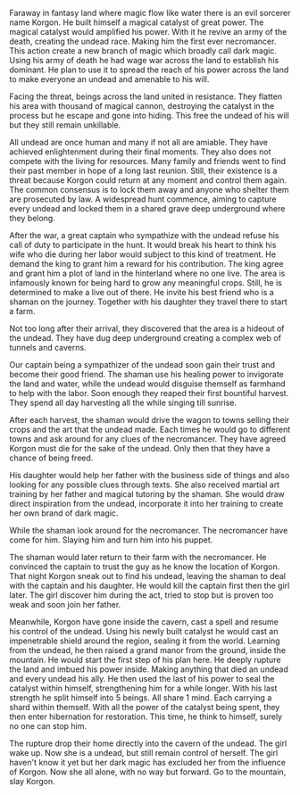 
Faraway in fantasy land where magic flow like water there is an evil sorcerer name Korgon. He built himself a magical catalyst of great power. The magical catalyst would amplified his power. With it he revive an army of the death, creating the undead race. Making him the first ever necromancer. This action create a new branch of magic which broadly call dark magic. Using his army of death he had wage war across the land to establish his dominant. He plan to use it to spread the reach of his power across the land to make everyone an undead and amenable to his will.

Facing the threat, beings across the land united in resistance. They flatten his area with thousand of magical cannon, destroying the catalyst in the process but he escape and gone into hiding. This free the undead of his will but they still remain unkillable. 

All undead are once human and many if not all are amiable. They have achieved enlightenment during their final moments. They also does not compete with the living for resources. Many family and friends went to find their past member in hope of a long last reunion. Still, their existence is a threat because Korgon could return at any moment and control them again. The common consensus is to lock them away and anyone who shelter them are prosecuted by law. A widespread hunt commence, aiming to capture every undead and locked them in a shared grave deep underground where they belong. 

After the war, a great captain who sympathize with the undead refuse his call of duty to participate in the hunt. It would break his heart to think his wife who die during her labor would subject to this kind of treatment. He demand the king to grant him a reward for his contribution. The king agree and grant him a plot of land in the hinterland where no one live. The area is infamously known for being hard to grow any meaningful crops. Still, he is determined to make a live out of there. He invite his best friend who is a shaman on the journey. Together with his daughter they travel there to start a farm. 

Not too long after their arrival, they discovered that the area is a hideout of the undead. They have dug deep underground creating a complex web of tunnels and caverns. 

Our captain being a sympathizer of the undead soon gain their trust and become their good friend. The shaman use his healing power to invigorate the land and water, while the undead would disguise themself as farmhand to help with the labor. Soon enough they reaped their first bountiful harvest. They spend all day harvesting all the while singing till sunrise.

After each harvest, the shaman would drive the wagon to towns selling their crops and the art that the undead made. Each times he would go to different towns and ask around for any clues of the necromancer. They have agreed Korgon must die for the sake of the undead. Only then that they have a chance of being freed. 

His daughter would help her father with the business side of things and also looking for any possible clues through texts. She also received martial art training by her father and magical tutoring by the shaman. She would draw direct inspiration from the undead, incorporate it into her training to create her own brand of dark magic. 

While the shaman look around for the necromancer. The necromancer have come for him. Slaying him and turn him into his puppet. 

The shaman would later return to their farm with the necromancer. He convinced the captain to trust the guy as he know the location of Korgon. That night Korgon sneak out to find his undead, leaving the shaman to deal with the captain and his daughter. He would kill the captain first then the girl later. The girl discover him during the act, tried to stop but is proven too weak and soon join her father. 

Meanwhile, Korgon have gone inside the cavern, cast a spell and resume his control of the undead. Using his newly built catalyst he would cast an impenetrable shield around the region, sealing it from the world. Learning from the undead, he then raised a grand manor from the ground, inside the mountain. He would start the first step of his plan here. He deeply rupture the land and imbued his power inside. Making anything that died an undead and every undead his ally. He then used the last of his power to seal the catalyst within himself, strengthening him for a while longer. With his last strength he split himself into 5 beings. All share 1 mind. Each carrying a shard within themself. With all the power of the catalyst being spent, they then enter hibernation for restoration. This time, he think to himself, surely no one can stop him. 

The rupture drop their home directly into the cavern of the undead. The girl wake up. Now she is a undead, but still remain control of herself. The girl haven't know it yet but her dark magic has excluded her from the influence of Korgon. Now she all alone, with no way but forward. Go to the mountain, slay Korgon. 